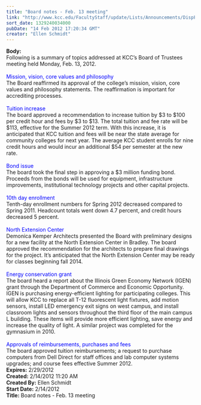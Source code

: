 ```yaml
---
title: "Board notes - Feb. 13 meeting"
link: "http://www.kcc.edu/FacultyStaff/update/Lists/Announcements/DispForm.aspx?ID=603"
sort_date: 1329240034000
pubDate: "14 Feb 2012 17:20:34 GMT"
creator: "Ellen Schmidt"
---
```


<div><b>Body:</b> <div class=ExternalClassD2E9B9DC16114DB39C264D2EAC4D6787>
<div>Following is a summary of topics addressed at KCC’s Board of Trustees meeting held Monday, Feb. 13, 2012.</div>
<div><br><font color="#0000ff">Mission, vision, core values and philosophy<br></font>The Board reaffirmed its approval of the college’s mission, vision, core values and philosophy statements. The reaffirmation is important for accrediting processes.</div>
<div> </div>
<div><font color="#0000ff">Tuition increase<br></font>The board approved a recommendation to increase tuition by $3 to $100 per credit hour and fees by $3 to $13. The total tuition and fee rate will be $113, effective for the Summer 2012 term. With this increase, it is anticipated that KCC tuition and fees will be near the state average for community colleges for next year. The average KCC student enrolls for nine credit hours and would incur an additional $54 per semester at the new rate. </div>
<div> </div>
<div><font color="#0000ff">Bond issue <br></font>The board took the final step in approving a $3 million funding bond. Proceeds from the bonds will be used for equipment, infrastructure improvements, institutional technology projects and other capital projects.</div>
<div> </div>
<div><font color="#0000ff">10th day enrollment<br></font>Tenth-day enrollment numbers for Spring 2012 decreased compared to Spring 2011. Headcount totals went down 4.7 percent, and credit hours decreased 5 percent.</div>
<div> </div>
<div><font color="#0000ff">North Extension Center<br></font>Demonica Kemper Architects presented the Board with preliminary designs for a new facility at the North Extension Center in Bradley. The board approved the recommendation for the architects to prepare final drawings for the project. It’s anticipated that the North Extension Center may be ready for classes beginning fall 2014.  </div>
<div> </div>
<div><font color="#0000ff">Energy conservation grant<br></font>The board heard a report about the Illinois Green Economy Network (IGEN) grant through the Department of Commerce and Economic Opportunity. IGEN is purchasing energy-efficient lighting for participating colleges. This will allow KCC to replace all T-12 fluorescent light fixtures, add motion sensors, install LED emergency exit signs on west campus, and install classroom lights and sensors throughout the third floor of the main campus L building. These items will provide more efficient lighting, save energy and increase the quality of light. A similar project was completed for the gymnasium in 2010. </div>
<div><br><font color="#0000ff">Approvals of reimbursements, purchases and fees</font></div>
<div>The board approved tuition reimbursements; a request to purchase computers from Dell Direct for staff offices and lab computer systems upgrades; and course fees effective Summer 2012.<br></div></div></div>
<div><b>Expires:</b> 2/29/2012</div>
<div><b>Created:</b> 2/14/2012 11:20 AM</div>
<div><b>Created By:</b> Ellen Schmidt</div>
<div><b>Start Date:</b> 2/14/2012</div>
<div><b>Title:</b> Board notes - Feb. 13 meeting</div>
